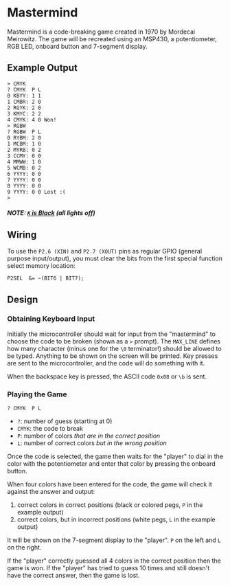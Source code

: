 # Mastermind

Mastermind is a code-breaking game created in 1970 by Mordecai Meirowitz. The game will be recreated using an MSP430, a potentiometer, RGB LED, onboard button and 7-segment display.

## Example Output

```
> CMYK
? CMYK  P L
0 KBYY: 1 1
1 CMBR: 2 0
2 RGYK: 2 0
3 KMYC: 2 2
4 CMYK: 4 0 Won!
> RGBW
? RGBW  P L
0 RYBM: 2 0
1 MCBM: 1 0
2 MYRB: 0 2
3 CCMY: 0 0
4 MMWW: 1 0
5 WCMB: 0 2
6 YYYY: 0 0
7 YYYY: 0 0
8 YYYY: 0 0
9 YYYY: 0 0 Lost :(
>
```

##### NOTE: [`K` is Black](https://en.wikipedia.org/wiki/CMYK_color_model) (all lights off)

## Wiring

To use the `P2.6 (XIN)` and `P2.7 (XOUT)` pins as regular GPIO (general purpose input/output), you must clear the bits from the first special function select memory location:
```
P2SEL  &= ~(BIT6 | BIT7);
```

## Design

### Obtaining Keyboard Input

Initially the microcontroller should wait for input from the "mastermind" to choose the code to be broken (shown as a `>` prompt). The `MAX_LINE` defines how many character (minus one for the `\0` terminator!) should be allowed to be typed. Anything to be shown on the screen will be printed. Key presses are sent to the microcontroller, and the code will do something with it.

When the backspace key is pressed, the ASCII code `0x08` or `\b` is sent.

### Playing the Game

```
? CMYK  P L
```

* `?`: number of guess (starting at 0)
* `CMYK`: the code to break
* `P`: number of colors _that are in the correct position_
* `L`: number of correct colors _but in the wrong position_

Once the code is selected, the game then waits for the "player" to dial in the color with the potentiometer and enter that color by pressing the onboard button.

When four colors have been entered for the code, the game will check it against the answer and output:

1. correct colors in correct positions (black or colored pegs, `P` in the example output)
1. correct colors, but in incorrect positions (white pegs, `L` in the example output)

It will be shown on the 7-segment display to the "player". `P` on the left and `L` on the right.

If the "player" correctly guessed all 4 colors in the correct position then the game is won. If the "player" has tried to guess 10 times and still doesn't have the correct answer, then the game is lost.

